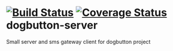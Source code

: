 [![Build Status](https://travis-ci.org/kaipi/dogbutton-server.svg?branch=master)](https://travis-ci.org/kaipi/dogbutton-server)
[![Coverage Status](https://coveralls.io/repos/kaipi/dogbutton-server/badge.svg)](https://coveralls.io/r/kaipi/dogbutton-server)
dogbutton-server 
================
Small server and sms gateway client for dogbutton project
